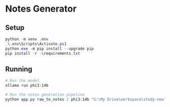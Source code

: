 # Notes Generator

## Setup

```powershell
python -m venv .env
.\.env\Scripts\Activate.ps1
python.exe -m pip install --upgrade pip
pip install -r .\requirements.txt
```

## Running

```powershell
# Run the model
ollama run phi3:14b

# Run the notes generation pipeline
python app.py raw_to_notes 2 phi3:14b "G:\My Drive\workspace\study-new"
```
